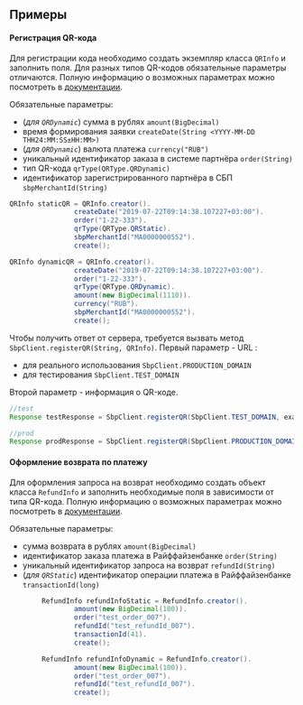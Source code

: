 ## Примеры
#### Регистрация QR-кода
Для регистрации кода необходимо создать экземпляр класса `QRInfo` и заполнить поля. Для разных типов QR-кодов обязательные параметры отличаются. Полную информацию о возможных параметрах можно посмотреть в [документации](https://e-commerce.raiffeisen.ru/api/doc/sbp.html#operation/registerUsingPOST_1 "Документация к API").

Обязательные параметры:
- (*для `QRDynamic`*) cумма в рублях `amount(BigDecimal)`
- время формирования заявки `createDate(String <YYYY-MM-DD ТHH24:MM:SS±HH:MM>)`
- (*для `QRDynamic`*) валюта платежа `currency("RUB")`
- уникальный идентификатор заказа в системе партнёра `order(String)`
- тип QR-кода `qrType(QRType.QRDynamic)`
- идентификатор зарегистрированного партнёра в СБП `sbpMerchantId(String)`

~~~ java
QRInfo staticQR = QRInfo.creator().
                createDate("2019-07-22T09:14:38.107227+03:00").
                order("1-22-333").
                qrType(QRType.QRStatic).
                sbpMerchantId("MA0000000552").
                create();

QRInfo dynamicQR = QRInfo.creator().
                createDate("2019-07-22T09:14:38.107227+03:00").
                order("1-22-333").
                qrType(QRType.QRDynamic).
                amount(new BigDecimal(1110)).
                currency("RUB").
                sbpMerchantId("MA0000000552").
                create();
~~~

Чтобы получить ответ от сервера, требуется вызвать метод `SbpClient.registerQR(String, QRInfo)`.
Первый параметр - URL :
- для реального использования `SbpClient.PRODUCTION_DOMAIN`
- для тестирования `SbpClient.TEST_DOMAIN`

Второй параметр - информация о QR-коде.
~~~ java
//test
Response testResponse = SbpClient.registerQR(SbpClient.TEST_DOMAIN, exampleQR);

//prod
Response prodResponse = SbpClient.registerQR(SbpClient.PRODUCTION_DOMAIN, exampleQR);
~~~
#### Оформление возврата по платежу
Для оформления запроса на возврат необходимо создать объект класса `RefundInfo` и заполнить необходимые поля в зависимости от типа QR-кода. Полную информацию о возможных параметрах можно посмотреть в [документации](https://e-commerce.raiffeisen.ru/api/doc/sbp.html#operation/postRefund_SBP "Документация к API").

Обязательные параметры:
- сумма возврата в рублях `amount(BigDecimal)`
- идентификатор заказа платежа в Райффайзенбанке `order(String)`
- уникальный идентификатор запроса на возврат `refundId(String)`
- (*для `QRStatic`*) идентификатор операции платежа в Райффайзенбанке `transactionId(long)`

~~~ java
        RefundInfo refundInfoStatic = RefundInfo.creator().
                amount(new BigDecimal(100)).
                order("test_order_007").
                refundId("test_refundId_007").
                transactionId(41).
                create();

        RefundInfo refundInfoDynamic = RefundInfo.creator().
                amount(new BigDecimal(100)).
                order("test_order_007").
                refundId("test_refundId_007").
                create();
~~~